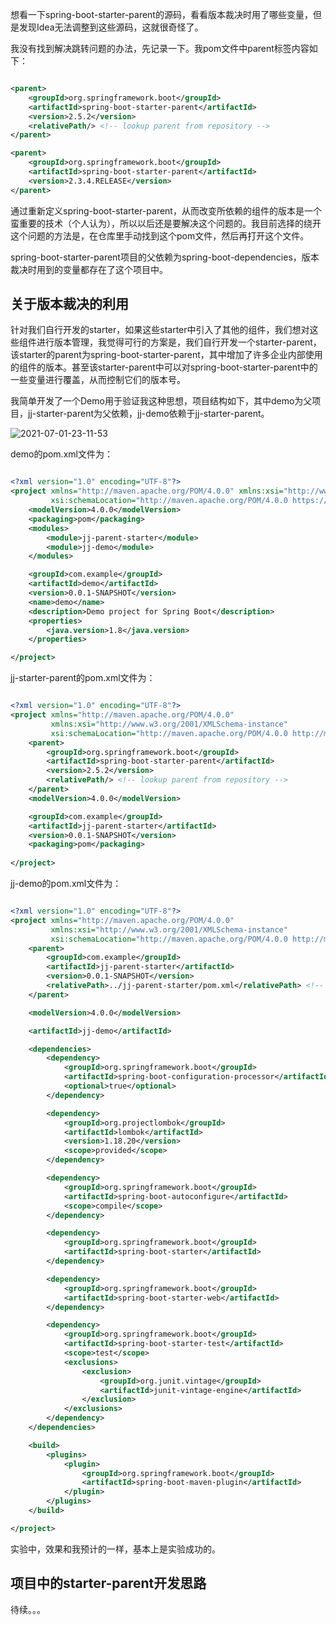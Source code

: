 想看一下spring-boot-starter-parent的源码，看看版本裁决时用了哪些变量，但是发现Idea无法调整到这些源码，这就很奇怪了。

我没有找到解决跳转问题的办法，先记录一下。我pom文件中parent标签内容如下：

~~~ xml

<parent>
    <groupId>org.springframework.boot</groupId>
    <artifactId>spring-boot-starter-parent</artifactId>
    <version>2.5.2</version>
    <relativePath/> <!-- lookup parent from repository -->
</parent>

<parent>
    <groupId>org.springframework.boot</groupId>
    <artifactId>spring-boot-starter-parent</artifactId>
    <version>2.3.4.RELEASE</version>
</parent>

~~~

通过重新定义spring-boot-starter-parent，从而改变所依赖的组件的版本是一个蛮重要的技术（个人认为），所以以后还是要解决这个问题的。我目前选择的绕开这个问题的方法是，在仓库里手动找到这个pom文件，然后再打开这个文件。

spring-boot-starter-parent项目的父依赖为spring-boot-dependencies，版本裁决时用到的变量都存在了这个项目中。

## 关于版本裁决的利用

针对我们自行开发的starter，如果这些starter中引入了其他的组件，我们想对这些组件进行版本管理，我觉得可行的方案是，我们自行开发一个starter-parent，该starter的parent为spring-boot-starter-parent，其中增加了许多企业内部使用的组件的版本。甚至该starter-parent中可以对spring-boot-starter-parent中的一些变量进行覆盖，从而控制它们的版本号。

我简单开发了一个Demo用于验证我这种思想，项目结构如下，其中demo为父项目，jj-starter-parent为父依赖，jj-demo依赖于jj-starter-parent。

![2021-07-01-23-11-53](https://junjie2018sz.oss-cn-shenzhen.aliyuncs.com/images/2021-07-01-23-11-53.png)

demo的pom.xml文件为：

~~~ xml

<?xml version="1.0" encoding="UTF-8"?>
<project xmlns="http://maven.apache.org/POM/4.0.0" xmlns:xsi="http://www.w3.org/2001/XMLSchema-instance"
         xsi:schemaLocation="http://maven.apache.org/POM/4.0.0 https://maven.apache.org/xsd/maven-4.0.0.xsd">
    <modelVersion>4.0.0</modelVersion>
    <packaging>pom</packaging>
    <modules>
        <module>jj-parent-starter</module>
        <module>jj-demo</module>
    </modules>

    <groupId>com.example</groupId>
    <artifactId>demo</artifactId>
    <version>0.0.1-SNAPSHOT</version>
    <name>demo</name>
    <description>Demo project for Spring Boot</description>
    <properties>
        <java.version>1.8</java.version>
    </properties>

</project>

~~~

jj-starter-parent的pom.xml文件为：

~~~ xml

<?xml version="1.0" encoding="UTF-8"?>
<project xmlns="http://maven.apache.org/POM/4.0.0"
         xmlns:xsi="http://www.w3.org/2001/XMLSchema-instance"
         xsi:schemaLocation="http://maven.apache.org/POM/4.0.0 http://maven.apache.org/xsd/maven-4.0.0.xsd">
    <parent>
        <groupId>org.springframework.boot</groupId>
        <artifactId>spring-boot-starter-parent</artifactId>
        <version>2.5.2</version>
        <relativePath/> <!-- lookup parent from repository -->
    </parent>
    <modelVersion>4.0.0</modelVersion>

    <groupId>com.example</groupId>
    <artifactId>jj-parent-starter</artifactId>
    <version>0.0.1-SNAPSHOT</version>
    <packaging>pom</packaging>
    
</project>

~~~

jj-demo的pom.xml文件为：

~~~ xml

<?xml version="1.0" encoding="UTF-8"?>
<project xmlns="http://maven.apache.org/POM/4.0.0"
         xmlns:xsi="http://www.w3.org/2001/XMLSchema-instance"
         xsi:schemaLocation="http://maven.apache.org/POM/4.0.0 http://maven.apache.org/xsd/maven-4.0.0.xsd">
    <parent>
        <groupId>com.example</groupId>
        <artifactId>jj-parent-starter</artifactId>
        <version>0.0.1-SNAPSHOT</version>
        <relativePath>../jj-parent-starter/pom.xml</relativePath> <!-- lookup parent from repository -->
    </parent>

    <modelVersion>4.0.0</modelVersion>

    <artifactId>jj-demo</artifactId>

    <dependencies>
        <dependency>
            <groupId>org.springframework.boot</groupId>
            <artifactId>spring-boot-configuration-processor</artifactId>
            <optional>true</optional>
        </dependency>

        <dependency>
            <groupId>org.projectlombok</groupId>
            <artifactId>lombok</artifactId>
            <version>1.18.20</version>
            <scope>provided</scope>
        </dependency>

        <dependency>
            <groupId>org.springframework.boot</groupId>
            <artifactId>spring-boot-autoconfigure</artifactId>
            <scope>compile</scope>
        </dependency>

        <dependency>
            <groupId>org.springframework.boot</groupId>
            <artifactId>spring-boot-starter</artifactId>
        </dependency>

        <dependency>
            <groupId>org.springframework.boot</groupId>
            <artifactId>spring-boot-starter-web</artifactId>
        </dependency>

        <dependency>
            <groupId>org.springframework.boot</groupId>
            <artifactId>spring-boot-starter-test</artifactId>
            <scope>test</scope>
            <exclusions>
                <exclusion>
                    <groupId>org.junit.vintage</groupId>
                    <artifactId>junit-vintage-engine</artifactId>
                </exclusion>
            </exclusions>
        </dependency>
    </dependencies>

    <build>
        <plugins>
            <plugin>
                <groupId>org.springframework.boot</groupId>
                <artifactId>spring-boot-maven-plugin</artifactId>
            </plugin>
        </plugins>
    </build>

</project>

~~~

实验中，效果和我预计的一样，基本上是实验成功的。

## 项目中的starter-parent开发思路

待续。。。